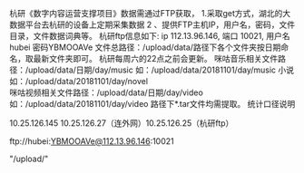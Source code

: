 杭研《数字内容运营支撑项目》数据需通过FTP获取，
1.采取get方式，湖北的大数据平台去杭研的设备上定期采集数据 
2 、提供FTP主机IP，用户名，密码，文件目录，文件数据词典等。 
杭研ftp信息如下: ip 112.13.96.146, 端口 10021, 
用户名hubei 密码YBMOOAVe 文件总路径：/upload/data/路径下各个文件夹按日期命名，取最新文件夹即可。
杭研每周六的22点之前会更新。 
咪咕音乐相关文件路径：/upload/data/日期/day/music 
如：/upload/data/20181101/day/music 
小说如：/upload/data/20181101/day/novel     
咪咕视频相关文件路径：/upload/data/日期/day/video 如：/upload/data/20181101/day/video 路径下*.tar文件均需提取。
统计口径说明	







 10.25.126.145   10.25.126.27（连外网）10.25.126.25（杭研ftp）


 ftp://hubei:YBMOOAVe@112.13.96.146:10021


"/upload/"